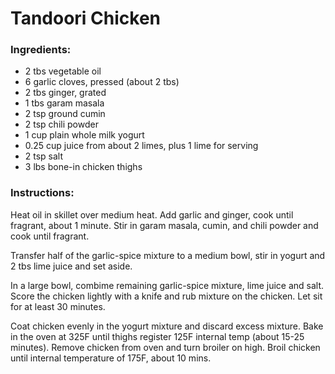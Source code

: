 # Tandoori Chicken

### Ingredients:

- 2 tbs vegetable oil
- 6 garlic cloves, pressed (about 2 tbs)
- 2 tbs ginger, grated
- 1 tbs garam masala
- 2 tsp ground cumin
- 2 tsp chili powder
- 1 cup plain whole milk yogurt
- 0.25 cup juice from about 2 limes, plus 1 lime for serving
- 2 tsp salt
- 3 lbs bone-in chicken thighs

### Instructions:
Heat oil in skillet over medium heat.  Add garlic and ginger, cook until fragrant, about 1 minute. Stir in garam masala, cumin, and chili powder and cook until fragrant.  

Transfer half of the garlic-spice mixture to a medium bowl, stir in yogurt and 2 tbs lime juice and set aside.

In a large bowl, combime remaining garlic-spice mixture, lime juice and salt.  Score the chicken lightly with a knife and rub mixture on the chicken.  Let sit for at least 30 minutes.

Coat chicken evenly in the yogurt mixture and discard excess mixture.  Bake in the oven at 325F until thighs register 125F internal temp (about 15-25 minutes).  Remove chicken from oven and turn broiler on high.  Broil chicken until internal temperature of 175F, about 10 mins.
